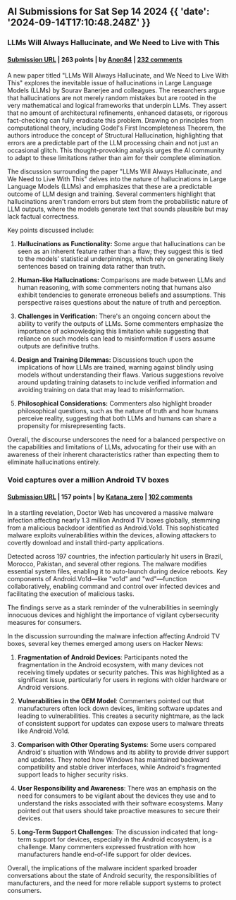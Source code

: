 ## AI Submissions for Sat Sep 14 2024 {{ 'date': '2024-09-14T17:10:48.248Z' }}

### LLMs Will Always Hallucinate, and We Need to Live with This

#### [Submission URL](https://arxiv.org/abs/2409.05746) | 263 points | by [Anon84](https://news.ycombinator.com/user?id=Anon84) | [232 comments](https://news.ycombinator.com/item?id=41541053)

A new paper titled "LLMs Will Always Hallucinate, and We Need to Live With This" explores the inevitable issue of hallucinations in Large Language Models (LLMs) by Sourav Banerjee and colleagues. The researchers argue that hallucinations are not merely random mistakes but are rooted in the very mathematical and logical frameworks that underpin LLMs. They assert that no amount of architectural refinements, enhanced datasets, or rigorous fact-checking can fully eradicate this problem. Drawing on principles from computational theory, including Godel's First Incompleteness Theorem, the authors introduce the concept of Structural Hallucination, highlighting that errors are a predictable part of the LLM processing chain and not just an occasional glitch. This thought-provoking analysis urges the AI community to adapt to these limitations rather than aim for their complete elimination.

The discussion surrounding the paper "LLMs Will Always Hallucinate, and We Need to Live With This" delves into the nature of hallucinations in Large Language Models (LLMs) and emphasizes that these are a predictable outcome of LLM design and training. Several commenters highlight that hallucinations aren't random errors but stem from the probabilistic nature of LLM outputs, where the models generate text that sounds plausible but may lack factual correctness.

Key points discussed include:

1. **Hallucinations as Functionality:** Some argue that hallucinations can be seen as an inherent feature rather than a flaw; they suggest this is tied to the models' statistical underpinnings, which rely on generating likely sentences based on training data rather than truth.

2. **Human-like Hallucinations:** Comparisons are made between LLMs and human reasoning, with some commenters noting that humans also exhibit tendencies to generate erroneous beliefs and assumptions. This perspective raises questions about the nature of truth and perception.

3. **Challenges in Verification:** There's an ongoing concern about the ability to verify the outputs of LLMs. Some commenters emphasize the importance of acknowledging this limitation while suggesting that reliance on such models can lead to misinformation if users assume outputs are definitive truths.

4. **Design and Training Dilemmas:** Discussions touch upon the implications of how LLMs are trained, warning against blindly using models without understanding their flaws. Various suggestions revolve around updating training datasets to include verified information and avoiding training on data that may lead to misinformation.

5. **Philosophical Considerations:** Commenters also highlight broader philosophical questions, such as the nature of truth and how humans perceive reality, suggesting that both LLMs and humans can share a propensity for misrepresenting facts.

Overall, the discourse underscores the need for a balanced perspective on the capabilities and limitations of LLMs, advocating for their use with an awareness of their inherent characteristics rather than expecting them to eliminate hallucinations entirely.

### Void captures over a million Android TV boxes

#### [Submission URL](https://news.drweb.com/show/?i=14900) | 157 points | by [Katana_zero](https://news.ycombinator.com/user?id=Katana_zero) | [102 comments](https://news.ycombinator.com/item?id=41536961)

In a startling revelation, Doctor Web has uncovered a massive malware infection affecting nearly 1.3 million Android TV boxes globally, stemming from a malicious backdoor identified as Android.Vo1d. This sophisticated malware exploits vulnerabilities within the devices, allowing attackers to covertly download and install third-party applications.

Detected across 197 countries, the infection particularly hit users in Brazil, Morocco, Pakistan, and several other regions. The malware modifies essential system files, enabling it to auto-launch during device reboots. Key components of Android.Vo1d—like "vo1d" and "wd"—function collaboratively, enabling command and control over infected devices and facilitating the execution of malicious tasks.

The findings serve as a stark reminder of the vulnerabilities in seemingly innocuous devices and highlight the importance of vigilant cybersecurity measures for consumers.

In the discussion surrounding the malware infection affecting Android TV boxes, several key themes emerged among users on Hacker News:

1. **Fragmentation of Android Devices**: Participants noted the fragmentation in the Android ecosystem, with many devices not receiving timely updates or security patches. This was highlighted as a significant issue, particularly for users in regions with older hardware or Android versions.

2. **Vulnerabilities in the OEM Model**: Commenters pointed out that manufacturers often lock down devices, limiting software updates and leading to vulnerabilities. This creates a security nightmare, as the lack of consistent support for updates can expose users to malware threats like Android.Vo1d.

3. **Comparison with Other Operating Systems**: Some users compared Android's situation with Windows and its ability to provide driver support and updates. They noted how Windows has maintained backward compatibility and stable driver interfaces, while Android's fragmented support leads to higher security risks.

4. **User Responsibility and Awareness**: There was an emphasis on the need for consumers to be vigilant about the devices they use and to understand the risks associated with their software ecosystems. Many pointed out that users should take proactive measures to secure their devices.

5. **Long-Term Support Challenges**: The discussion indicated that long-term support for devices, especially in the Android ecosystem, is a challenge. Many commenters expressed frustration with how manufacturers handle end-of-life support for older devices.

Overall, the implications of the malware incident sparked broader conversations about the state of Android security, the responsibilities of manufacturers, and the need for more reliable support systems to protect consumers.

